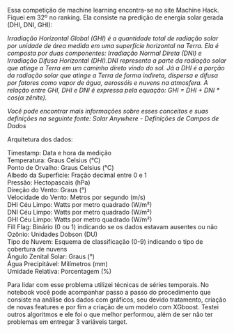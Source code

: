 Essa competição de machine learning encontra-se no site Machine Hack. Fiquei em 32º no ranking.
Ela consiste na predição de energia solar gerada (DHI, DNI, GHI):

*Irradiação Horizontal Global (GHI) é a quantidade total de radiação solar por unidade de área medida em uma
superfície horizontal na Terra. Ela é composta por duas componentes: Irradiação Normal Direta (DNI) e Irradiação
Difusa Horizontal (DHI).DNI representa a parte da radiação solar que atinge a Terra em um caminho direto vindo do sol.
Já a DHI é a porção da radiação solar que atinge a Terra de forma indireta, dispersa e difusa por fatores como vapor de
água, aerossóis e nuvens na atmosfera. A relação entre GHI, DHI e DNI é expressa pela equação:
GHI = DHI + DNI * cos(α zênite).*

*Você pode encontrar mais informações sobre esses conceitos e suas definições na seguinte fonte: Solar Anywhere - Definições de Campos de Dados*


Arquitetura dos dados: <br>

Timestamp: Data e hora da medição <br>
Temperatura: Graus Celsius (°C) <br>
Ponto de Orvalho: Graus Celsius (°C) <br>
Albedo da Superfície: Fração decimal entre 0 e 1 <br>
Pressão: Hectopascais (hPa) <br>
Direção do Vento: Graus (°) <br>
Velocidade do Vento: Metros por segundo (m/s) <br>
DHI Céu Limpo: Watts por metro quadrado (W/m²) <br>
DNI Céu Limpo: Watts por metro quadrado (W/m²) <br>
GHI Céu Limpo: Watts por metro quadrado (W/m²) <br>
Fill Flag: Binário (0 ou 1) indicando se os dados estavam ausentes ou não <br>
Ozônio: Unidades Dobson (DU) <br>
Tipo de Nuvem: Esquema de classificação (0-9) indicando o tipo de cobertura de nuvens<br>
Ângulo Zenital Solar: Graus (°) <br>
Água Precipitável: Milímetros (mm) <br>
Umidade Relativa: Porcentagem (%) <br>




Para lidar com esse problema utilizei técnicas de séries temporais. No notebook você pode acompanhar 
passo a passo do procedimento que consiste na análise dos dados com gráficos, seu devido tratamento, 
criação de novas features e por fim a criação de um modelo com XGboost. Testei outros algoritmos
e ele foi o que melhor performou, além de ser não ter problemas em entregar 3 variáveis target.
